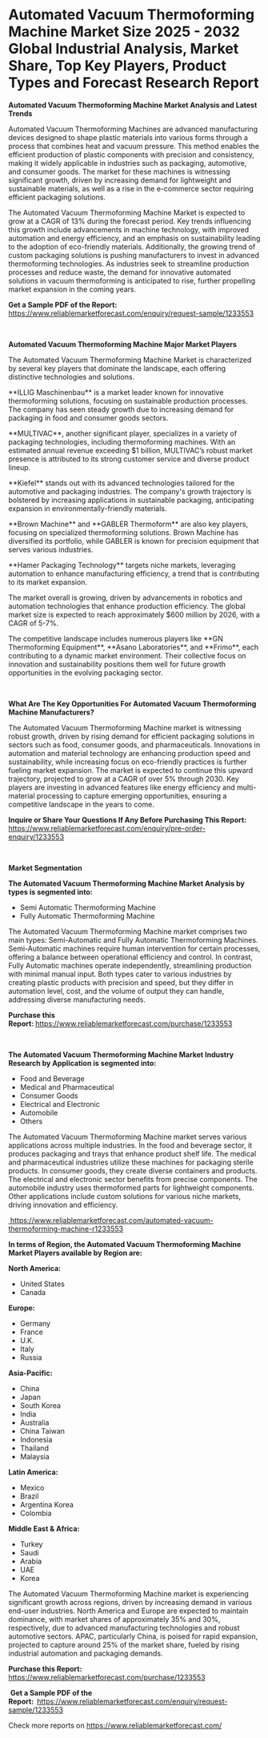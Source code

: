 <p><h1>Automated Vacuum Thermoforming Machine Market Size 2025 - 2032 Global Industrial Analysis, Market Share, Top Key Players, Product Types and Forecast Research Report</h1></p><p><strong>Automated Vacuum Thermoforming Machine Market Analysis and Latest Trends</strong></p>
<p><p>Automated Vacuum Thermoforming Machines are advanced manufacturing devices designed to shape plastic materials into various forms through a process that combines heat and vacuum pressure. This method enables the efficient production of plastic components with precision and consistency, making it widely applicable in industries such as packaging, automotive, and consumer goods. The market for these machines is witnessing significant growth, driven by increasing demand for lightweight and sustainable materials, as well as a rise in the e-commerce sector requiring efficient packaging solutions.</p><p>The Automated Vacuum Thermoforming Machine Market is expected to grow at a CAGR of 13% during the forecast period. Key trends influencing this growth include advancements in machine technology, with improved automation and energy efficiency, and an emphasis on sustainability leading to the adoption of eco-friendly materials. Additionally, the growing trend of custom packaging solutions is pushing manufacturers to invest in advanced thermoforming technologies. As industries seek to streamline production processes and reduce waste, the demand for innovative automated solutions in vacuum thermoforming is anticipated to rise, further propelling market expansion in the coming years.</p></p>
<p><strong>Get a Sample PDF of the Report:&nbsp;</strong> <a href="https://www.reliablemarketforecast.com/enquiry/request-sample/1233553?utm_campaign=2390&utm_medium=2&utm_source=Github&utm_content=ia&utm_term=27022025&utm_id=automated-vacuum-thermoforming-machine">https://www.reliablemarketforecast.com/enquiry/request-sample/1233553</a></p>
<p>&nbsp;</p>
<p><strong>Automated Vacuum Thermoforming Machine Major Market Players</strong></p>
<p><p>The Automated Vacuum Thermoforming Machine Market is characterized by several key players that dominate the landscape, each offering distinctive technologies and solutions. </p><p>**ILLIG Maschinenbau** is a market leader known for innovative thermoforming solutions, focusing on sustainable production processes. The company has seen steady growth due to increasing demand for packaging in food and consumer goods sectors. </p><p>**MULTIVAC**, another significant player, specializes in a variety of packaging technologies, including thermoforming machines. With an estimated annual revenue exceeding $1 billion, MULTIVAC’s robust market presence is attributed to its strong customer service and diverse product lineup.</p><p>**Kiefel** stands out with its advanced technologies tailored for the automotive and packaging industries. The company's growth trajectory is bolstered by increasing applications in sustainable packaging, anticipating expansion in environmentally-friendly materials.</p><p>**Brown Machine** and **GABLER Thermoform** are also key players, focusing on specialized thermoforming solutions. Brown Machine has diversified its portfolio, while GABLER is known for precision equipment that serves various industries.</p><p>**Hamer Packaging Technology** targets niche markets, leveraging automation to enhance manufacturing efficiency, a trend that is contributing to its market expansion.</p><p>The market overall is growing, driven by advancements in robotics and automation technologies that enhance production efficiency. The global market size is expected to reach approximately $600 million by 2026, with a CAGR of 5-7%.</p><p>The competitive landscape includes numerous players like **GN Thermoforming Equipment**, **Asano Laboratories**, and **Frimo**, each contributing to a dynamic market environment. Their collective focus on innovation and sustainability positions them well for future growth opportunities in the evolving packaging sector.</p></p>
<p>&nbsp;</p>
<p><strong>What Are The Key Opportunities For Automated Vacuum Thermoforming Machine Manufacturers?</strong></p>
<p><p>The Automated Vacuum Thermoforming Machine market is witnessing robust growth, driven by rising demand for efficient packaging solutions in sectors such as food, consumer goods, and pharmaceuticals. Innovations in automation and material technology are enhancing production speed and sustainability, while increasing focus on eco-friendly practices is further fueling market expansion. The market is expected to continue this upward trajectory, projected to grow at a CAGR of over 5% through 2030. Key players are investing in advanced features like energy efficiency and multi-material processing to capture emerging opportunities, ensuring a competitive landscape in the years to come.</p></p>
<p><strong>Inquire or Share Your Questions If Any Before Purchasing This Report:</strong> <a href="https://www.reliablemarketforecast.com/enquiry/pre-order-enquiry/1233553?utm_campaign=2390&utm_medium=2&utm_source=Github&utm_content=ia&utm_term=27022025&utm_id=automated-vacuum-thermoforming-machine">https://www.reliablemarketforecast.com/enquiry/pre-order-enquiry/1233553</a></p>
<p>&nbsp;</p>
<p><strong>Market Segmentation</strong></p>
<p><strong>The Automated Vacuum Thermoforming Machine Market Analysis by types is segmented into:</strong></p>
<p><ul><li>Semi Automatic Thermoforming Machine</li><li>Fully Automatic Thermoforming Machine</li></ul></p>
<p><p>The Automated Vacuum Thermoforming Machine market comprises two main types: Semi-Automatic and Fully Automatic Thermoforming Machines. Semi-Automatic machines require human intervention for certain processes, offering a balance between operational efficiency and control. In contrast, Fully Automatic machines operate independently, streamlining production with minimal manual input. Both types cater to various industries by creating plastic products with precision and speed, but they differ in automation level, cost, and the volume of output they can handle, addressing diverse manufacturing needs.</p></p>
<p><strong>Purchase this Report:&nbsp;</strong><a href="https://www.reliablemarketforecast.com/purchase/1233553?utm_campaign=2390&utm_medium=2&utm_source=Github&utm_content=ia&utm_term=27022025&utm_id=automated-vacuum-thermoforming-machine">https://www.reliablemarketforecast.com/purchase/1233553</a></p>
<p>&nbsp;</p>
<p><strong>The Automated Vacuum Thermoforming Machine Market Industry Research by Application is segmented into:</strong></p>
<p><ul><li>Food and Beverage</li><li>Medical and Pharmaceutical</li><li>Consumer Goods</li><li>Electrical and Electronic</li><li>Automobile</li><li>Others</li></ul></p>
<p><p>The Automated Vacuum Thermoforming Machine market serves various applications across multiple industries. In the food and beverage sector, it produces packaging and trays that enhance product shelf life. The medical and pharmaceutical industries utilize these machines for packaging sterile products. In consumer goods, they create diverse containers and products. The electrical and electronic sector benefits from precise components. The automobile industry uses thermoformed parts for lightweight components. Other applications include custom solutions for various niche markets, driving innovation and efficiency.</p></p>
<p><a href="https://www.reliablemarketforecast.com/automated-vacuum-thermoforming-machine-r1233553?utm_campaign=2390&utm_medium=2&utm_source=Github&utm_content=ia&utm_term=27022025&utm_id=automated-vacuum-thermoforming-machine">&nbsp;https://www.reliablemarketforecast.com/automated-vacuum-thermoforming-machine-r1233553</a></p>
<p><strong>In terms of Region, the Automated Vacuum Thermoforming Machine Market Players available by Region are:</strong></p>
<p>
    <p> <strong> North America: </strong>
        <ul>
            <li>United States</li>
            <li>Canada</li>
        </ul>
        </p> 
    <p> <strong> Europe: </strong>
        <ul>
            <li>Germany</li>
            <li>France</li>
            <li>U.K.</li>
            <li>Italy</li>
            <li>Russia</li>
        </ul>
        </p> 
    <p> <strong> Asia-Pacific: </strong>
        <ul>
            <li>China</li>
            <li>Japan</li>
            <li>South Korea</li>
            <li>India</li>
            <li>Australia</li>
            <li>China Taiwan</li>
            <li>Indonesia</li>
            <li>Thailand</li>
            <li>Malaysia</li>
        </ul>
        </p> 
    <p> <strong> Latin America: </strong>
        <ul>
            <li>Mexico</li>
            <li>Brazil</li>
            <li>Argentina Korea</li>
            <li>Colombia</li>
        </ul>
        </p> 
    <p> <strong> Middle East & Africa: </strong>
        <ul>
            <li>Turkey</li>
            <li>Saudi</li>
            <li>Arabia</li>
            <li>UAE</li>
            <li>Korea</li>
        </ul>
    </p>
    </p>
<p><p>The Automated Vacuum Thermoforming Machine market is experiencing significant growth across regions, driven by increasing demand in various end-user industries. North America and Europe are expected to maintain dominance, with market shares of approximately 35% and 30%, respectively, due to advanced manufacturing technologies and robust automotive sectors. APAC, particularly China, is poised for rapid expansion, projected to capture around 25% of the market share, fueled by rising industrial automation and packaging demands.</p></p>
<p><strong>Purchase this Report: </strong><a href="https://www.reliablemarketforecast.com/purchase/1233553?utm_campaign=2390&utm_medium=2&utm_source=Github&utm_content=ia&utm_term=27022025&utm_id=automated-vacuum-thermoforming-machine">https://www.reliablemarketforecast.com/purchase/1233553</a></p>
<p>&nbsp;<strong>Get a Sample PDF of the Report:&nbsp;&nbsp;</strong><a href="https://www.reliablemarketforecast.com/enquiry/request-sample/1233553?utm_campaign=2390&utm_medium=2&utm_source=Github&utm_content=ia&utm_term=27022025&utm_id=automated-vacuum-thermoforming-machine">https://www.reliablemarketforecast.com/enquiry/request-sample/1233553</a></p>
<p><strong></strong></p>
<p>Check more reports on <a href="https://www.reliablemarketforecast.com/?utm_campaign=2390&utm_medium=2&utm_source=Github&utm_content=ia&utm_term=27022025&utm_id=automated-vacuum-thermoforming-machine">https://www.reliablemarketforecast.com/</a></p>